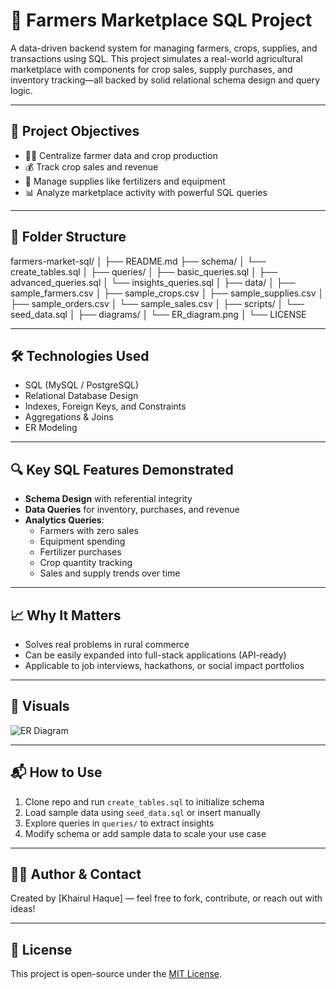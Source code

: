 # 🌾 Farmers Marketplace SQL Project

A data-driven backend system for managing farmers, crops, supplies, and transactions using SQL. This project simulates a real-world agricultural marketplace with components for crop sales, supply purchases, and inventory tracking—all backed by solid relational schema design and query logic.

---

## 📌 Project Objectives

- 🧑‍🌾 Centralize farmer data and crop production
- 💰 Track crop sales and revenue
- 🛒 Manage supplies like fertilizers and equipment
- 📊 Analyze marketplace activity with powerful SQL queries

---

## 📂 Folder Structure 

farmers-market-sql/ │ ├── README.md ├── schema/ │ └── create_tables.sql │ ├── queries/ │ ├── basic_queries.sql │ ├── advanced_queries.sql │ └── insights_queries.sql │ ├── data/ │ ├── sample_farmers.csv │ ├── sample_crops.csv │ ├── sample_supplies.csv │ ├── sample_orders.csv │ └── sample_sales.csv │ ├── scripts/ │ └── seed_data.sql │ ├── diagrams/ │ └── ER_diagram.png │ └── LICENSE


---

## 🛠️ Technologies Used

- SQL (MySQL / PostgreSQL)
- Relational Database Design
- Indexes, Foreign Keys, and Constraints
- Aggregations & Joins
- ER Modeling

---

## 🔍 Key SQL Features Demonstrated

- **Schema Design** with referential integrity
- **Data Queries** for inventory, purchases, and revenue
- **Analytics Queries**:
  - Farmers with zero sales
  - Equipment spending
  - Fertilizer purchases
  - Crop quantity tracking
  - Sales and supply trends over time

---

## 📈 Why It Matters

- Solves real problems in rural commerce
- Can be easily expanded into full-stack applications (API-ready)
- Applicable to job interviews, hackathons, or social impact portfolios

---

## 📸 Visuals

![ER Diagram](diagrams/ER_diagram.png)

---

## 📬 How to Use

1. Clone repo and run `create_tables.sql` to initialize schema
2. Load sample data using `seed_data.sql` or insert manually
3. Explore queries in `queries/` to extract insights
4. Modify schema or add sample data to scale your use case

---

## 👨‍🌾 Author & Contact

Created by [Khairul Haque] — feel free to fork, contribute, or reach out with ideas!

---

## 📄 License

This project is open-source under the [MIT License](LICENSE). 



